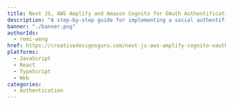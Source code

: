 ```yaml
---
title: Next JS, AWS Amplify and Amazon Cognito for OAuth Authentification
description: "A step-by-step guide for implementing a social authentification in Next JS with AWS Amplify and Cognito. A login button for Facebook, Google, Amazon, or Apple for your NextJS applications or websites."
banner: "./banner.png"
authorIds:
  - remi-weng
href: https://creativedesignsguru.com/next-js-aws-amplify-cognito-oauth/
platforms:
  - JavaScript
  - React
  - TypeScript
  - Web
categories:
  - Authentication
---
```

